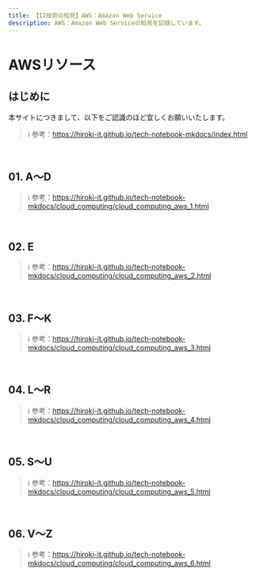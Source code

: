 ```yaml
---
title: 【IT技術の知見】AWS：Amazon Web Service
description: AWS：Amazon Web Serviceの知見を記録しています。
---
```


# AWSリソース

## はじめに

本サイトにつきまして、以下をご認識のほど宜しくお願いいたします。

> ℹ️ 参考：https://hiroki-it.github.io/tech-notebook-mkdocs/index.html

<br>

## 01. A〜D

> ℹ️ 参考：https://hiroki-it.github.io/tech-notebook-mkdocs/cloud_computing/cloud_computing_aws_1.html

<br>

## 02. E

> ℹ️ 参考：https://hiroki-it.github.io/tech-notebook-mkdocs/cloud_computing/cloud_computing_aws_2.html

<br>

## 03. F〜K

> ℹ️ 参考：https://hiroki-it.github.io/tech-notebook-mkdocs/cloud_computing/cloud_computing_aws_3.html

<br>

## 04. L〜R

> ℹ️ 参考：https://hiroki-it.github.io/tech-notebook-mkdocs/cloud_computing/cloud_computing_aws_4.html

<br>

## 05. S〜U

> ℹ️ 参考：https://hiroki-it.github.io/tech-notebook-mkdocs/cloud_computing/cloud_computing_aws_5.html

<br>

## 06. V〜Z

> ℹ️ 参考：https://hiroki-it.github.io/tech-notebook-mkdocs/cloud_computing/cloud_computing_aws_6.html

<br>
